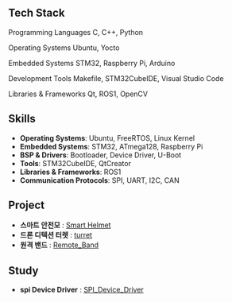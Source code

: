 <div align="left">

## Tech Stack  

Programming Languages
C, C++, Python

Operating Systems
Ubuntu, Yocto

Embedded Systems
STM32, Raspberry Pi, Arduino

Development Tools
Makefile, STM32CubeIDE, Visual Studio Code

Libraries & Frameworks
Qt, ROS1, OpenCV

</div>

<div align="left">

## Skills  

- **Operating Systems**: Ubuntu, FreeRTOS, Linux Kernel
- **Embedded Systems**: STM32, ATmega128, Raspberry Pi  
- **BSP & Drivers**: Bootloader, Device Driver, U-Boot  
- **Tools**: STM32CubeIDE, QtCreator  
- **Libraries & Frameworks**: ROS1  
- **Communication Protocols**: SPI, UART, I2C, CAN

</div>

<div align="left">

## Project  
- **스마트 안전모** : [Smart Helmet](https://github.com/yundongjun/stm32-auther-module)
- **드론 디텍션 터렛** : [turret](https://github.com/SulfurCamp/Intel_AI_Project_Team02)
- **원격 밴드** : [Remote_Band](https://github.com/Woojin5020/intel_7_openCV_mini_project_Remote_Band)

</div>

<div align="left">

## Study
- **spi Device Driver** : [SPI_Device_Driver](https://github.com/yundongjun/spi)
